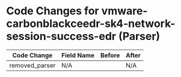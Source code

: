 # Code Changes for vmware-carbonblackceedr-sk4-network-session-success-edr (Parser)

| Code Change | Field Name | Before | After |
|-------------|------------|--------|-------|
| removed_parser | N/A |  | N/A |
